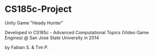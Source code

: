CS185c-Project
==============
Unity Game "Heady Hunter" 

Developed in CS185c - Advanced Computational Topics (Video Game Engines) 
@ San Jose State University in 2014

by 
Fabian S. &
Tim P.
